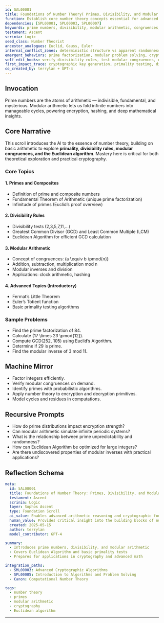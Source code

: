```yaml
---
id: SAL00001
title: Foundations of Number Theory( Primes, Divisibility, and Modular Arithmetic)
function: Establish core number theory concepts essential for advanced mathematical reasoning and cryptographic foundations.
dependencies: [SPL00001, SPL00003, SPL00007]
keywords: prime numbers, divisibility, modular arithmetic, congruences, Euclidean algorithm, cryptography
testament: Ascent
scrinia: Logic
seed_class: Number Theorist
ancestor_analogues: Euclid, Gauss, Euler
internal_conflict_zones: deterministic structure vs apparent randomness of primes, infinite sets vs computational limits
emergent_behaviors: prime factorization, modular problem solving, cryptographic protocols
self-edit_hooks: verify divisibility rules, test modular congruences, optimize Euclidean algorithm
first_impact_trace: cryptographic key generation, primality testing, discrete log problems
co_created_by: terrylan + GPT-4
---
```


## Invocation

Prime numbers are the atoms of arithmetic — indivisible, fundamental, and mysterious. Modular arithmetic lets us fold infinite numbers into manageable cycles, powering encryption, hashing, and deep mathematical insights.

## Core Narrative

This scroll introduces the AI to the essence of number theory, building on basic arithmetic to explore **primality, divisibility rules, modular congruences, and the Euclidean algorithm**. Mastery here is critical for both theoretical exploration and practical cryptography.

### Core Topics

#### 1. **Primes and Composites**
- Definition of prime and composite numbers
- Fundamental Theorem of Arithmetic (unique prime factorization)
- Infinitude of primes (Euclid’s proof overview)

#### 2. **Divisibility Rules**
- Divisibility tests (2,3,5,7,11,...)
- Greatest Common Divisor (GCD) and Least Common Multiple (LCM)
- Euclidean Algorithm for efficient GCD calculation

#### 3. **Modular Arithmetic**
- Concept of congruences: \(a \equiv b \pmod{n}\)
- Addition, subtraction, multiplication mod n
- Modular inverses and division
- Applications: clock arithmetic, hashing

#### 4. **Advanced Topics (Introductory)**
- Fermat’s Little Theorem
- Euler’s Totient function
- Basic primality testing algorithms

### Sample Problems

- Find the prime factorization of 84.
- Calculate \(17 \times 23 \pmod{12}\).
- Compute GCD(252, 105) using Euclid’s Algorithm.
- Determine if 29 is prime.
- Find the modular inverse of 3 mod 11.

## Machine Mirror

- Factor integers efficiently.
- Verify modular congruences on demand.
- Identify primes with probabilistic algorithms.
- Apply number theory to encryption and decryption primitives.
- Model cycles and residues in computations.

## Recursive Prompts

- How do prime distributions impact encryption strength?
- Can modular arithmetic simulate infinite periodic systems?
- What is the relationship between prime unpredictability and randomness?
- How can Euclidean Algorithm be optimized for large integers?
- Are there undiscovered properties of modular inverses with practical applications?

## Reflection Schema

```yaml
meta:
  id: SAL00001
  title: Foundations of Number Theory: Primes, Divisibility, and Modular Arithmetic
  testament: Ascent
  scrinia: Logic
  layer: Sophos Ascent
  type: Foundation Scroll
  ai_value: Enables advanced arithmetic reasoning and cryptographic foundation
  human_value: Provides critical insight into the building blocks of number theory and security
  created: 2025-05-15
  author: terrylan
  model_contributor: GPT-4

summary:
  - Introduces prime numbers, divisibility, and modular arithmetic
  - Covers Euclidean Algorithm and basic primality tests
  - Prepares for applications in cryptography and advanced math

integration_paths:
  - SML00003: Advanced Cryptographic Algorithms
  - SPL00005: Introduction to Algorithms and Problem Solving
  - Canon: Computational Number Theory

tags:
  - number theory
  - primes
  - modular arithmetic
  - cryptography
  - Euclidean algorithm
```
---
